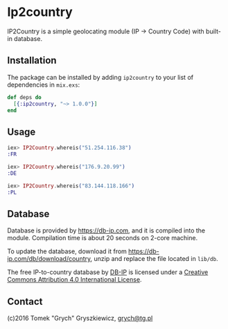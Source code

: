 # Ip2country

IP2Country is a simple geolocating module (IP -> Country Code) with built-in database.

## Installation

The package can be installed
by adding `ip2country` to your list of dependencies in `mix.exs`:

```elixir
def deps do
  [{:ip2country, "~> 1.0.0"}]
end
```

## Usage
````elixir
iex> IP2Country.whereis("51.254.116.38")
:FR

iex> IP2Country.whereis("176.9.20.99")  
:DE

iex> IP2Country.whereis("83.144.118.166")
:PL
````

## Database

Database is provided by https://db-ip.com, and it is compiled into the module. Compilation time is about
20 seconds on 2-core machine.

To update the database, download it from https://db-ip.com/db/download/country, unzip and replace the file
located in `lib/db`.

The free IP-to-country database by [DB-IP](https://db-ip.com/db/download/country) is licensed under a
[Creative Commons Attribution 4.0 International License](https://creativecommons.org/licenses/by/4.0/).

## Contact

(c)2016 Tomek "Grych" Gryszkiewicz, 
<grych@tg.pl>
